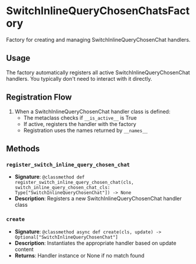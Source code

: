 # SwitchInlineQueryChosenChatsFactory

Factory for creating and managing SwitchInlineQueryChosenChat handlers.

## Usage

The factory automatically registers all active SwitchInlineQueryChosenChat handlers. 
You typically don't need to interact with it directly.

## Registration Flow

1. When a SwitchInlineQueryChosenChat handler class is defined:
   - The metaclass checks if `__is_active__` is True
   - If active, registers the handler with the factory
   - Registration uses the names returned by `__names__`

## Methods

### `register_switch_inline_query_chosen_chat`
- **Signature**: `@classmethod def register_switch_inline_query_chosen_chat(cls, switch_inline_query_chosen_chat_cls: Type["SwitchInlineQueryChosenChat"]) -> None`
- **Description**: Registers a new SwitchInlineQueryChosenChat handler class

### `create`
- **Signature**: `@classmethod async def create(cls, update) -> Optional["SwitchInlineQueryChosenChat"]`
- **Description**: Instantiates the appropriate handler based on update content
- **Returns**: Handler instance or None if no match found
